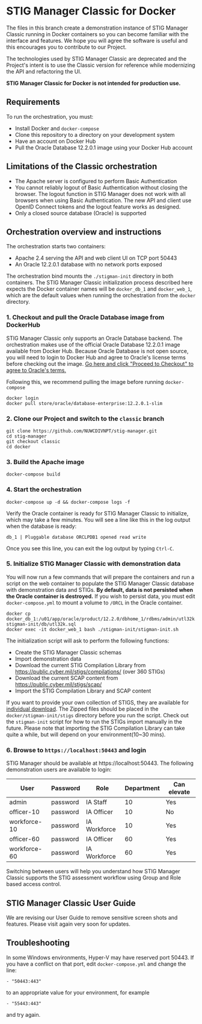 # STIG Manager Classic for Docker

The files in this branch create a demonstration instance of STIG Manager Classic running in Docker containers so you can become familiar with the interface and features. We hope you will agree the software is useful and this encourages you to contribute to our Project.

The technologies used by STIG Manager Classic are deprecated and the Project's intent is to use the Classic version for reference while modernizing the API and refactoring the UI. 

**STIG Manager Classic for Docker is not intended for production use.**


## Requirements
To run the orchestration, you must:
- Install Docker and `docker-compose`
- Clone this repository to a directory on your development system
- Have an account on Docker Hub
- Pull the Oracle Database 12.2.0.1 image using your Docker Hub account

## Limitations of the Classic orchestration
- The Apache server is configured to perform Basic Authentication
- You cannot reliably logout of Basic Authentication without closing the browser. The logout function in STIG Manager does not work with all browsers when using Basic Authentication. The new API and client use OpenID Connect tokens and the logout feature works as designed.
- Only a closed source database (Oracle) is supported

## Orchestration overview and instructions

The orchestration starts two containers:

- Apache 2.4 serving the API and web client UI on TCP port 50443
- An Oracle 12.2.0.1 database with no network ports exposed

The orchestration bind mounts the `./stigman-init` directory in both containers. The STIG Manager Classic initialization process described here expects the Docker container names will be `docker_db_1` and `docker_web_1`, which are the default values when running the orchestration from the `docker` directory. 

### 1. Checkout and pull the Oracle Database image from DockerHub
STIG Manager Classic only supports an Oracle Database backend. The orchestration makes use of the official Oracle Database 12.2.0.1 image available from Docker Hub. Because Oracle Database is not open source, you will need to login to Docker Hub and agree to Oracle's license terms before checking out the image. [Go here and click "Proceed to Checkout" to agree to Oracle's terms.](https://hub.docker.com/_/oracle-database-enterprise-edition)

Following this, we recommend pulling the image before running `docker-compose`

    docker login
    docker pull store/oracle/database-enterprise:12.2.0.1-slim

### 2. Clone our Project and switch to the `classic` branch
    git clone https://github.com/NUWCDIVNPT/stig-manager.git
    cd stig-manager
    git checkout classic
    cd docker

### 3. Build the Apache image
    docker-compose build

### 4. Start the orchestration    

    docker-compose up -d && docker-compose logs -f

Verify the Oracle container is ready for STIG Manager Classic to initialize, which may take a few minutes. You will see a line like this in the log output when the database is ready:

    db_1 | Pluggable database ORCLPDB1 opened read write

Once you see this line, you can exit the log output by typing `Ctrl-C`.

### 5. Initialize STIG Manager Classic with demonstration data

You will now run a few commands that will prepare the containers and run a script on the web container to populate the STIG Manager Classic database with demonstration data and STIGs. **By default, data is not persisted when the Oracle container is destroyed.** If you wish to persist data, you must edit `docker-compose.yml` to mount a volume to `/ORCL` in the Oracle container.

    docker cp docker_db_1:/u01/app/oracle/product/12.2.0/dbhome_1/rdbms/admin/utl32k.sql stigman-init/db/utl32k.sql  
    docker exec -it docker_web_1 bash ./stigman-init/stigman-init.sh

The initialization script will ask to perform the following functions:
- Create the STIG Manager Classic schemas
- Import demonstration data
- Download the current STIG Compilation Library from https://public.cyber.mil/stigs/compilations/ (over 360 STIGs)
- Download the current SCAP content from https://public.cyber.mil/stigs/scap/
- Import the STIG Compilation Library and SCAP content

If you want to provide your own collection of STIGS, they are available for [individual download](https://public.cyber.mil/stigs/downloads). The Zipped files should be placed in the `docker/stigman-init/stigs` directory before you run the script. Check out the `stigman-init` script for how to run the STIGs import manually in the future. Please note that importing the STIG Compilation Library can take quite a while, but will depend on your environment(10~30 mins).

### 6. Browse to `https://localhost:50443` and login

STIG Manager should be available at https://localhost:50443. The following demonstration users are available to login:

| User         | Password | Role         | Department | Can elevate |
|--------------|----------|--------------|------------|-------------|
| admin        | password | IA Staff     | 10         | Yes         |
| officer-10   | password | IA Officer   | 10         | No          |
| workforce-10 | password | IA Workforce | 10         | Yes         |
| officer-60   | password | IA Officer   | 60         | Yes         |
| workforce-60 | password | IA Workforce | 60         | Yes         |

Switching between users will help you understand how STIG Manager Classic supports the STIG assessment workflow using Group and Role based access control.

## STIG Manager Classic User Guide
We are revising our User Guide to remove sensitive screen shots and features. Please visit again very soon for updates.


## Troubleshooting

In some Windows environments, Hyper-V may have reserved port 50443. If you have a conflict on that port, edit  `docker-compose.yml` and change the line:

 `- "50443:443"`
 
 to an appropriate value for your environment, for example 
 
 `- "55443:443"`
 
 and try again.

